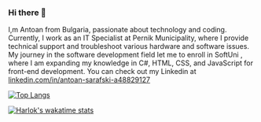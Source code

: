 ### Hi there 👋
I,m Antoan from Bulgaria, passionate about technology and coding. Currently, I work as an IT Specialist at Pernik Municipality, where I provide technical support and troubleshoot various hardware and software issues. My journey in the software development field let me to enroll in SoftUni , where I am expanding my knowledge in C#, HTML, CSS, and JavaScript for front-end development. You can check out my Linkedin at [linkedin.com/in/antoan-sarafski-a48829127](https://www.linkedin.com/in/antoan-sarafski-a48829127/)

[![Top Langs](https://github-readme-stats.vercel.app/api/top-langs/?username=antoansarafski&layout=pie)](https://github.com/anuraghazra/github-readme-stats)


[![Harlok's wakatime stats](https://github-readme-stats.vercel.app/api/wakatime?username=antoansarafski)](https://github.com/anuraghazra/github-readme-stats)
